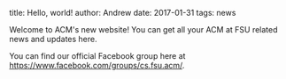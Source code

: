title: Hello, world!
author: Andrew
date: 2017-01-31
tags: news

Welcome to ACM's new website! You can get all your ACM at FSU related news and updates here.

You can find our official Facebook group here at https://www.facebook.com/groups/cs.fsu.acm/. 
